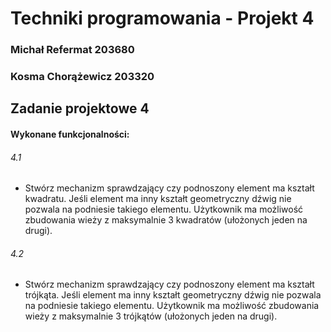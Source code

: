 # Techniki programowania - Projekt 4

### Michał Refermat 203680
### Kosma Chorążewicz 203320
  
  
  
## Zadanie projektowe 4
#### Wykonane funkcjonalności:
 ###### 4.1  
 - Stwórz mechanizm sprawdzający czy podnoszony element ma kształt kwadratu. Jeśli element ma inny
kształt geometryczny dźwig nie pozwala na podniesie takiego elementu. Użytkownik ma możliwość
zbudowania wieży z maksymalnie 3 kwadratów (ułożonych jeden na drugi).

 ###### 4.2  
 - Stwórz mechanizm sprawdzający czy podnoszony element ma kształt trójkąta. Jeśli element ma inny
kształt geometryczny dźwig nie pozwala na podniesie takiego elementu. Użytkownik ma możliwość
zbudowania wieży z maksymalnie 3 trójkątów (ułożonych jeden na drugi).

